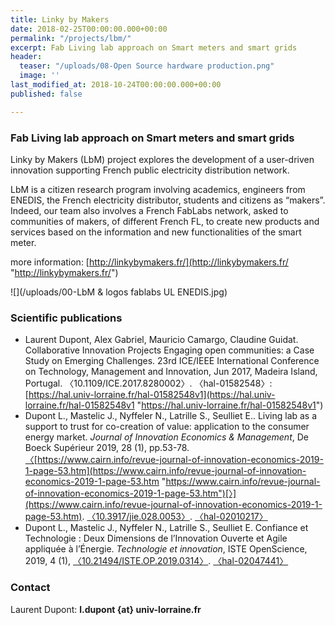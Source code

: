 ```yaml
---
title: Linky by Makers
date: 2018-02-25T00:00:00.000+00:00
permalink: "/projects/lbm/"
excerpt: Fab Living lab approach on Smart meters and smart grids
header:
  teaser: "/uploads/08-Open Source hardware production.png"
  image: ''
last_modified_at: 2018-10-24T00:00:00.000+00:00
published: false

---
```

### Fab Living lab approach on Smart meters and smart grids

Linky by Makers (LbM) project explores the development of a user-driven innovation supporting French public electricity distribution network.

LbM is a citizen research program involving academics, engineers from ENEDIS, the French electricity distributor, students and citizens as “makers”. Indeed, our team also involves a French FabLabs network, asked to communities of makers, of different French FL, to create new products and services based on the information and new functionalities of the smart meter.

more information: [http://linkybymakers.fr/](http://linkybymakers.fr/ "http://linkybymakers.fr/")

![](/uploads/00-LbM & logos fablabs   UL   ENEDIS.jpg)

### Scientific publications

* Laurent Dupont, Alex Gabriel, Mauricio Camargo, Claudine Guidat. Collaborative Innovation Projects Engaging open communities: a Case Study on Emerging Challenges. 23rd ICE/IEEE International Conference on Technology, Management and Innovation, Jun 2017, Madeira Island, Portugal. 〈10.1109/ICE.2017.8280002〉. 〈hal-01582548〉: [https://hal.univ-lorraine.fr/hal-01582548v1](https://hal.univ-lorraine.fr/hal-01582548v1 "https://hal.univ-lorraine.fr/hal-01582548v1")
* Dupont L., Mastelic J., Nyffeler N., Latrille S., Seulliet E.. Living lab as a support to trust for co-creation of value: application to the consumer energy market. _Journal of Innovation Economics & Management_, De Boeck Supérieur 2019, 28 (1), pp.53-78. [〈](https://www.cairn.info/revue-journal-of-innovation-economics-2019-1-page-53.htm)[https://www.cairn.info/revue-journal-of-innovation-economics-2019-1-page-53.htm](https://www.cairn.info/revue-journal-of-innovation-economics-2019-1-page-53.htm "https://www.cairn.info/revue-journal-of-innovation-economics-2019-1-page-53.htm")[〉](https://www.cairn.info/revue-journal-of-innovation-economics-2019-1-page-53.htm). [〈10.3917/jie.028.0053〉](https://dx.doi.org/10.3917/jie.028.0053). [〈hal-02010217〉](https://hal.univ-lorraine.fr/hal-02010217)
* Dupont L., Mastelic J., Nyffeler N., Latrille S., Seulliet E. Confiance et Technologie : Deux Dimensions de l’Innovation Ouverte et Agile appliquée à l’Énergie. _Technologie et innovation_, ISTE OpenScience, 2019, 4 (1), [〈10.21494/ISTE.OP.2019.0314〉](https://dx.doi.org/10.21494/ISTE.OP.2019.0314). [〈hal-02047441〉](https://hal.archives-ouvertes.fr/hal-02047441)

### Contact

Laurent Dupont: **l.dupont {at} univ-lorraine.fr**